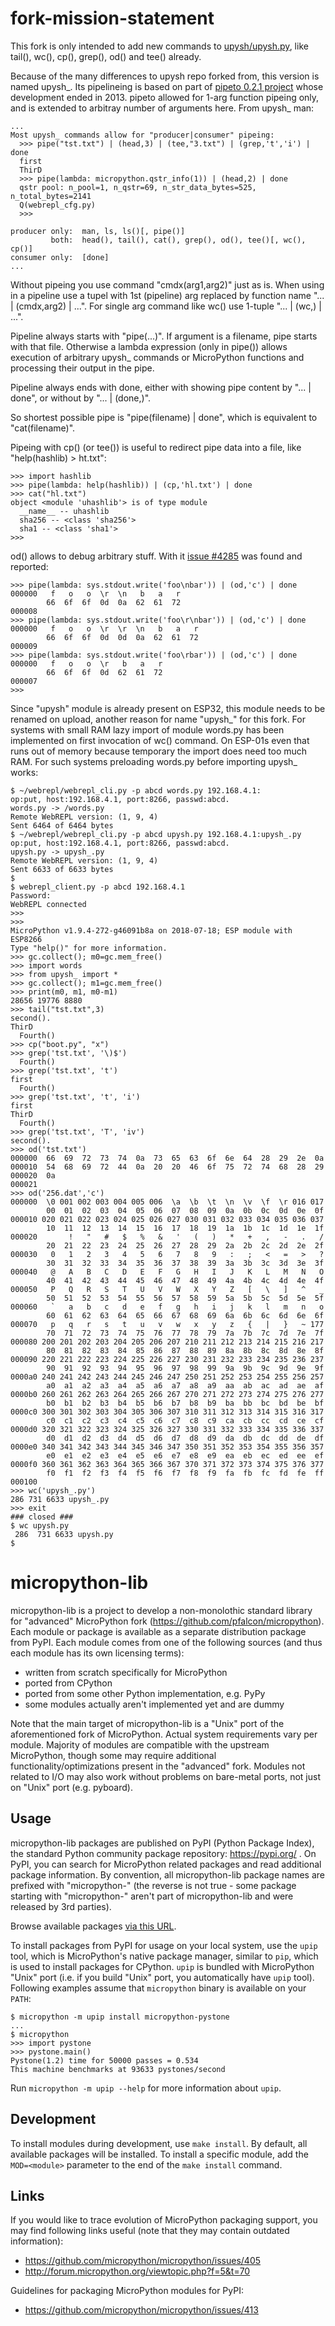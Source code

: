 fork-mission-statement
======================
This fork is only intended to add new commands to [upysh/upysh.py](upysh/upysh.py), like tail(), wc(), cp(), grep(), od() and tee() already.

Because of the many differences to upysh repo forked from, this version is named upysh_. Its pipelineing is based on part of [pipeto 0.2.1 project](https://pypi.org/project/pipeto/) whose development ended in 2013. pipeto allowed for 1-arg function pipeing only, and is extended to arbitray number of arguments here. From upysh_ man:
~~~~
...
Most upysh_ commands allow for "producer|consumer" pipeing:
  >>> pipe("tst.txt") | (head,3) | (tee,"3.txt") | (grep,'t','i') | done
  first
  ThirD
  >>> pipe(lambda: micropython.qstr_info(1)) | (head,2) | done
  qstr pool: n_pool=1, n_qstr=69, n_str_data_bytes=525, n_total_bytes=2141
  Q(webrepl_cfg.py)
  >>>

producer only:  man, ls, ls()[, pipe()]
         both:  head(), tail(), cat(), grep(), od(), tee()[, wc(), cp()]
consumer only:  [done]
...
~~~~

Without pipeing you use command "cmdx(arg1,arg2)" just as is. When using in a pipeline use a tupel with 1st (pipeline) arg replaced by function name "... | (cmdx,arg2) | ...". For single arg command like wc() use 1-tuple "... | (wc,) | ...".

Pipeline always starts with "pipe(...)". If argument is a filename, pipe starts with that file. Otherwise a lambda expression (only in pipe()) allows execution of arbitrary upysh_ commands or MicroPython functions and processing their output in the pipe.

Pipeline always ends with done, either with showing pipe content by "... | done", or without by "... | (done,)".

So shortest possible pipe is "pipe(filename) | done", which is equivalent to "cat(filename)".


Pipeing with cp() (or tee()) is useful to redirect pipe data into a file, like "help(hashlib) > ht.txt":
~~~~
>>> import hashlib
>>> pipe(lambda: help(hashlib)) | (cp,'hl.txt') | done
>>> cat("hl.txt")
object <module 'uhashlib'> is of type module
  __name__ -- uhashlib
  sha256 -- <class 'sha256'>
  sha1 -- <class 'sha1'>
>>> 
~~~~

od() allows to debug arbitrary stuff. With it [issue #4285](https://github.com/micropython/micropython/issues/4285) was found and reported:
~~~~
>>> pipe(lambda: sys.stdout.write('foo\nbar')) | (od,'c') | done
000000   f   o   o  \r  \n   b   a   r
        66  6f  6f  0d  0a  62  61  72
000008
>>> pipe(lambda: sys.stdout.write('foo\r\nbar')) | (od,'c') | done
000000   f   o   o  \r  \r  \n   b   a   r
        66  6f  6f  0d  0d  0a  62  61  72
000009
>>> pipe(lambda: sys.stdout.write('foo\rbar')) | (od,'c') | done
000000   f   o   o  \r   b   a   r
        66  6f  6f  0d  62  61  72
000007
>>> 
~~~~

Since "upysh" module is already present on ESP32, this module needs to be renamed on upload, another reason for name "upysh_" for this fork. For systems with small RAM lazy import of module words.py has been implemented on first invocation of wc() command. On ESP-01s even that runs out of memory because temporary the import does need too much RAM. For such systems preloading words.py before importing upysh_ works:
~~~~
$ ~/webrepl/webrepl_cli.py -p abcd words.py 192.168.4.1:
op:put, host:192.168.4.1, port:8266, passwd:abcd.
words.py -> /words.py
Remote WebREPL version: (1, 9, 4)
Sent 6464 of 6464 bytes
$ ~/webrepl/webrepl_cli.py -p abcd upysh.py 192.168.4.1:upysh_.py
op:put, host:192.168.4.1, port:8266, passwd:abcd.
upysh.py -> upysh_.py
Remote WebREPL version: (1, 9, 4)
Sent 6633 of 6633 bytes
$ 
$ webrepl_client.py -p abcd 192.168.4.1
Password: 
WebREPL connected
>>> 
>>> 
MicroPython v1.9.4-272-g46091b8a on 2018-07-18; ESP module with ESP8266
Type "help()" for more information.
>>> gc.collect(); m0=gc.mem_free()
>>> import words
>>> from upysh_ import *
>>> gc.collect(); m1=gc.mem_free()
>>> print(m0, m1, m0-m1)
28656 19776 8880
>>> tail("tst.txt",3)
second().
ThirD
  Fourth()
>>> cp("boot.py", "x")
>>> grep('tst.txt', '\)$')
  Fourth()
>>> grep('tst.txt', 't')
first
  Fourth()
>>> grep('tst.txt', 't', 'i')
first
ThirD
  Fourth()
>>> grep('tst.txt', 'T', 'iv')
second().
>>> od('tst.txt')
000000  66  69  72  73  74  0a  73  65  63  6f  6e  64  28  29  2e  0a
000010  54  68  69  72  44  0a  20  20  46  6f  75  72  74  68  28  29
000020  0a
000021
>>> od('256.dat','c')
000000  \0 001 002 003 004 005 006  \a  \b  \t  \n  \v  \f  \r 016 017
        00  01  02  03  04  05  06  07  08  09  0a  0b  0c  0d  0e  0f
000010 020 021 022 023 024 025 026 027 030 031 032 033 034 035 036 037
        10  11  12  13  14  15  16  17  18  19  1a  1b  1c  1d  1e  1f
000020       !   "   #   $   %   &   '   (   )   *   +   ,   -   .   /
        20  21  22  23  24  25  26  27  28  29  2a  2b  2c  2d  2e  2f
000030   0   1   2   3   4   5   6   7   8   9   :   ;   <   =   >   ?
        30  31  32  33  34  35  36  37  38  39  3a  3b  3c  3d  3e  3f
000040   @   A   B   C   D   E   F   G   H   I   J   K   L   M   N   O
        40  41  42  43  44  45  46  47  48  49  4a  4b  4c  4d  4e  4f
000050   P   Q   R   S   T   U   V   W   X   Y   Z   [   \   ]   ^   _
        50  51  52  53  54  55  56  57  58  59  5a  5b  5c  5d  5e  5f
000060   `   a   b   c   d   e   f   g   h   i   j   k   l   m   n   o
        60  61  62  63  64  65  66  67  68  69  6a  6b  6c  6d  6e  6f
000070   p   q   r   s   t   u   v   w   x   y   z   {   |   }   ~ 177
        70  71  72  73  74  75  76  77  78  79  7a  7b  7c  7d  7e  7f
000080 200 201 202 203 204 205 206 207 210 211 212 213 214 215 216 217
        80  81  82  83  84  85  86  87  88  89  8a  8b  8c  8d  8e  8f
000090 220 221 222 223 224 225 226 227 230 231 232 233 234 235 236 237
        90  91  92  93  94  95  96  97  98  99  9a  9b  9c  9d  9e  9f
0000a0 240 241 242 243 244 245 246 247 250 251 252 253 254 255 256 257
        a0  a1  a2  a3  a4  a5  a6  a7  a8  a9  aa  ab  ac  ad  ae  af
0000b0 260 261 262 263 264 265 266 267 270 271 272 273 274 275 276 277
        b0  b1  b2  b3  b4  b5  b6  b7  b8  b9  ba  bb  bc  bd  be  bf
0000c0 300 301 302 303 304 305 306 307 310 311 312 313 314 315 316 317
        c0  c1  c2  c3  c4  c5  c6  c7  c8  c9  ca  cb  cc  cd  ce  cf
0000d0 320 321 322 323 324 325 326 327 330 331 332 333 334 335 336 337
        d0  d1  d2  d3  d4  d5  d6  d7  d8  d9  da  db  dc  dd  de  df
0000e0 340 341 342 343 344 345 346 347 350 351 352 353 354 355 356 357
        e0  e1  e2  e3  e4  e5  e6  e7  e8  e9  ea  eb  ec  ed  ee  ef
0000f0 360 361 362 363 364 365 366 367 370 371 372 373 374 375 376 377
        f0  f1  f2  f3  f4  f5  f6  f7  f8  f9  fa  fb  fc  fd  fe  ff
000100
>>> wc('upysh_.py')
286 731 6633 upysh_.py
>>> exit
### closed ###
$ wc upysh.py
 286  731 6633 upysh.py
$ 
~~~~


micropython-lib
===============
micropython-lib is a project to develop a non-monolothic standard library
for "advanced" MicroPython fork (https://github.com/pfalcon/micropython).
Each module or package is available as a separate distribution package from
PyPI. Each module comes from one of the following sources (and thus each
module has its own licensing terms):

* written from scratch specifically for MicroPython
* ported from CPython
* ported from some other Python implementation, e.g. PyPy
* some modules actually aren't implemented yet and are dummy

Note that the main target of micropython-lib is a "Unix" port of the
aforementioned fork of MicroPython. Actual system requirements vary per
module. Majority of modules are compatible with the upstream MicroPython,
though some may require additional functionality/optimizations present in
the "advanced" fork. Modules not related to I/O may also work without
problems on bare-metal ports, not just on "Unix" port (e.g. pyboard).


Usage
-----
micropython-lib packages are published on PyPI (Python Package Index),
the standard Python community package repository: https://pypi.org/ .
On PyPI, you can search for MicroPython related packages and read
additional package information. By convention, all micropython-lib package
names are prefixed with "micropython-" (the reverse is not true - some
package starting with "micropython-" aren't part of micropython-lib and
were released by 3rd parties).

Browse available packages [via this
URL](https://pypi.org/search/?q=&o=&c=Programming+Language+%3A%3A+Python+%3A%3A+Implementation+%3A%3A+MicroPython).

To install packages from PyPI for usage on your local system, use the
`upip` tool, which is MicroPython's native package manager, similar to
`pip`, which is used to install packages for CPython. `upip` is bundled
with MicroPython "Unix" port (i.e. if you build "Unix" port, you
automatically have `upip` tool). Following examples assume that
`micropython` binary is available on your `PATH`:

~~~~
$ micropython -m upip install micropython-pystone
...
$ micropython
>>> import pystone
>>> pystone.main()
Pystone(1.2) time for 50000 passes = 0.534
This machine benchmarks at 93633 pystones/second
~~~~

Run `micropython -m upip --help` for more information about `upip`.


Development
-----------
To install modules during development, use `make install`. By default, all
available packages will be installed. To install a specific module, add the
`MOD=<module>` parameter to the end of the `make install` command.


Links
-----
If you would like to trace evolution of MicroPython packaging support,
you may find following links useful (note that they may contain outdated
information):

 * https://github.com/micropython/micropython/issues/405
 * http://forum.micropython.org/viewtopic.php?f=5&t=70

Guidelines for packaging MicroPython modules for PyPI:

 * https://github.com/micropython/micropython/issues/413
